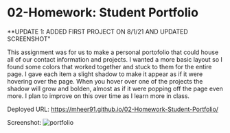 # 02-Homework: Student Portfolio


**UPDATE 1: ADDED FIRST PROJECT ON 8/1/21 AND UPDATED SCREENSHOT"


This assignment was for us to make a personal portofolio that could house all of our contact information and projects. I wanted a more basic layout so I found some colors that worked together and stuck to them for the entire page. I gave each item a slight shadow to make it appear as if it were hovering over the page. When you hover over one of the projects the shadow will grow and bolden, almost as if it were popping off the page even more. I plan to improve on this over time as I learn more in class. 

Deployed URL: https://mheer91.github.io/02-Homework-Student-Portfolio/


Screenshot: ![portfolio](https://user-images.githubusercontent.com/80427770/122283168-e1eef800-ceb1-11eb-9fae-f8abc02ff062.jpg)
